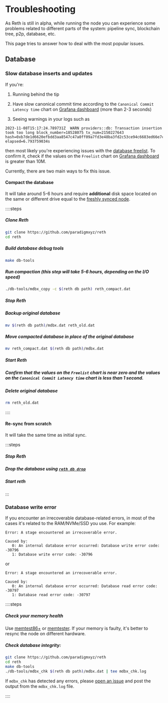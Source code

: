 # Troubleshooting

As Reth is still in alpha, while running the node you can experience some problems related to different parts of the system: pipeline sync, blockchain tree, p2p, database, etc.

This page tries to answer how to deal with the most popular issues.

## Database

### Slow database inserts and updates

If you're:

1. Running behind the tip

2. Have slow canonical commit time according to the `Canonical Commit Latency time` chart on [Grafana dashboard](./observability.md#prometheus--grafana) (more than 2-3 seconds)


3. Seeing warnings in your logs such as 


```console
2023-11-08T15:17:24.789731Z  WARN providers::db: Transaction insertion took too long block_number=18528075 tx_num=2150227643 hash=0xb7de1d6620efbdd3aa8547c47a0ff09a7fd3e48ba3fd2c53ce94c6683ed66e7c elapsed=6.793759034s
```

then most likely you're experiencing issues with the [database freelist](https://github.com/paradigmxyz/reth/issues/5228).
To confirm it, check if the values on the `Freelist` chart on [Grafana dashboard](./observability.md#prometheus--grafana)
is greater than 10M.

Currently, there are two main ways to fix this issue.


#### Compact the database

It will take around 5-6 hours and require **additional** disk space located on the same or different drive
equal to the [freshly synced node](../installation/installation.md#hardware-requirements).

::::steps

##### Clone Reth

```bash
git clone https://github.com/paradigmxyz/reth
cd reth
```

##### Build database debug tools

```bash
make db-tools
```

#####  Run compaction (this step will take 5-6 hours, depending on the I/O speed)

```bash
./db-tools/mdbx_copy -c $(reth db path) reth_compact.dat
```

##### Stop Reth

##### Backup original database

```bash
mv $(reth db path)/mdbx.dat reth_old.dat
```

##### Move compacted database in place of the original database

```bash
mv reth_compact.dat $(reth db path)/mdbx.dat
```

##### Start Reth


##### Confirm that the values on the `Freelist` chart is near zero and the values on the `Canonical Commit Latency time` chart is less than 1 second.


##### Delete original database

```bash
rm reth_old.dat
```

::::

#### Re-sync from scratch

It will take the same time as initial sync.

:::steps

##### Stop Reth

##### Drop the database using [`reth db drop`](../cli/db.md#reth-db-drop)

##### Start reth

:::

### Database write error

If you encounter an irrecoverable database-related errors, in most of the cases it's related to the RAM/NVMe/SSD you use. For example:
```console
Error: A stage encountered an irrecoverable error.

Caused by:
   0: An internal database error occurred: Database write error code: -30796
   1: Database write error code: -30796
```

or

```console
Error: A stage encountered an irrecoverable error.

Caused by:
   0: An internal database error occurred: Database read error code: -30797
   1: Database read error code: -30797
```

::::steps

##### Check your memory health

Use [memtest86+](https://www.memtest.org/) or [memtester](https://linux.die.net/man/8/memtester). If your memory is faulty, it's better to resync the node on different hardware.
   
##### Check database integrity:
   
```bash
git clone https://github.com/paradigmxyz/reth
cd reth
make db-tools
./db-tools/mdbx_chk $(reth db path)/mdbx.dat | tee mdbx_chk.log
```

If `mdbx_chk` has detected any errors, please [open an issue](https://github.com/paradigmxyz/reth/issues) and post the output from the `mdbx_chk.log` file.

::::